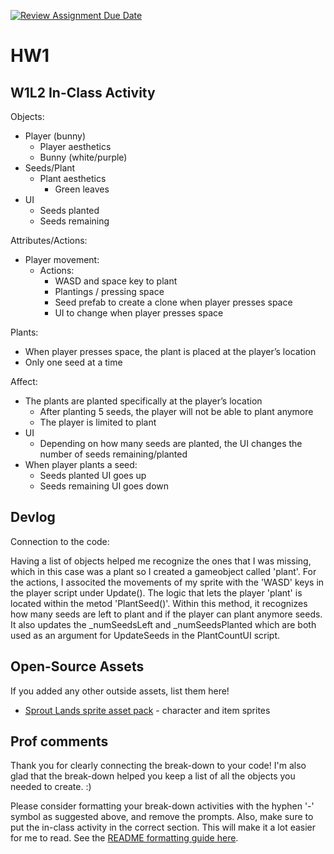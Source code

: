 [![Review Assignment Due Date](https://classroom.github.com/assets/deadline-readme-button-22041afd0340ce965d47ae6ef1cefeee28c7c493a6346c4f15d667ab976d596c.svg)](https://classroom.github.com/a/MjLLqDcN)
# HW1
## W1L2 In-Class Activity
Objects:
- Player (bunny)
    - Player aesthetics
    - Bunny (white/purple)
- Seeds/Plant
    - Plant aesthetics 
        - Green leaves
- UI
    - Seeds planted
    - Seeds remaining

Attributes/Actions:
- Player movement:
    - Actions:
        - WASD and space key to plant
        - Plantings / pressing space 
        - Seed prefab to create a clone when player presses space 
        - UI to change when player presses space 

Plants:
- When player presses space, the plant is placed at the player’s location 
- Only one seed at a time 

Affect:
- The plants are planted specifically at the player’s location
    - After planting 5 seeds, the player will not be able to plant anymore
    - The player is limited to plant
- UI
    - Depending on how many seeds are planted, the UI changes the number of seeds remaining/planted
- When player plants a seed:
    - Seeds planted UI goes up
    - Seeds remaining UI goes down 

## Devlog
Connection to the code:

Having a list of objects helped me recognize the ones that I was missing, which in this case was a plant so I created a gameobject called 'plant'. For the actions, I associted the movements of my sprite with the 'WASD' keys in the player script under Update(). The logic that lets the player 'plant' is located within the metod 'PlantSeed()'. Within this method, it recognizes how many seeds are left to plant and if the player can plant anymore seeds. It also updates the _numSeedsLeft and _numSeedsPlanted which are both used as an argument for UpdateSeeds in the PlantCountUI script.


## Open-Source Assets
If you added any other outside assets, list them here!
- [Sprout Lands sprite asset pack](https://cupnooble.itch.io/sprout-lands-asset-pack) - character and item sprites

## Prof comments
Thank you for clearly connecting the break-down to your code! I'm also glad that the break-down helped you keep a list of all the objects you needed to create. :)

Please consider formatting your break-down activities with the hyphen '-' symbol as suggested above, and remove the prompts. Also, make sure to put the in-class activity in the correct section. This will make it a lot easier for me to read. See the [README formatting guide here](https://docs.github.com/en/get-started/writing-on-github/getting-started-with-writing-and-formatting-on-github/basic-writing-and-formatting-syntax).

